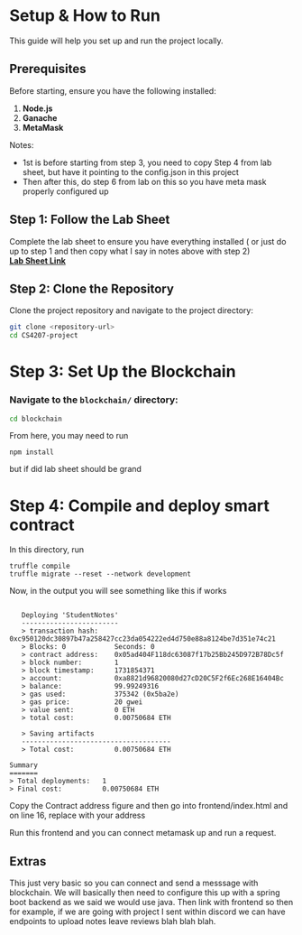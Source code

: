 # **Setup & How to Run**

This guide will help you set up and run the project locally.

## **Prerequisites**
Before starting, ensure you have the following installed:  
1. **Node.js** 
2. **Ganache** 
3. **MetaMask**   


Notes:
- 1st is before starting from step 3, you need to copy Step 4 from lab sheet, but have it pointing to the config.json in this project
- Then after this, do step 6 from lab on this so you have meta mask properly configured up
## **Step 1: Follow the Lab Sheet**
Complete the lab sheet to ensure you have everything installed ( or just do up to step 1 and then copy what I say in notes above with step 2)  
[**Lab Sheet Link**](https://learn.ul.ie/d2l/le/lessons/45656/topics/841626) 

## **Step 2: Clone the Repository**
Clone the project repository and navigate to the project directory:  
```bash
git clone <repository-url>
cd CS4207-project
```

# **Step 3: Set Up the Blockchain**

### Navigate to the `blockchain/` directory:
```bash
cd blockchain
```
From here, you may need to run
```
npm install
```
but if did lab sheet should be grand


# Step 4: Compile and deploy smart contract
In this directory, run
```
truffle compile
truffle migrate --reset --network development
```


Now, in the output you will see something like this if works
``` 

   Deploying 'StudentNotes'
   ------------------------
   > transaction hash:    0xc950120dc30897b47a258427cc23da054222ed4d750e88a8124be7d351e74c21
   > Blocks: 0            Seconds: 0
   > contract address:    0x05ad404F118dc63087f17b25Bb245D972B78Dc5f
   > block number:        1
   > block timestamp:     1731854371
   > account:             0xa8821d96820080d27cD20C5F2f6Ec268E16404Bc
   > balance:             99.99249316
   > gas used:            375342 (0x5ba2e)
   > gas price:           20 gwei
   > value sent:          0 ETH
   > total cost:          0.00750684 ETH

   > Saving artifacts
   -------------------------------------
   > Total cost:          0.00750684 ETH

Summary
=======
> Total deployments:   1
> Final cost:          0.00750684 ETH
```

Copy the Contract address figure and then go into frontend/index.html and on line 16, replace with your address

Run this frontend and you can connect metamask up and run a request.


## Extras

This just very basic so you can connect and send a messsage with blockchain. We will basically then need to configure this up with a spring boot backend as we said we would use java. Then link with frontend so then for example, if we are going with project I sent within discord we can have endpoints to upload notes leave reviews blah blah blah. 